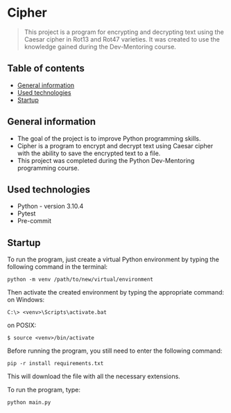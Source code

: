 # Cipher
> This project is a program for encrypting and decrypting text using the Caesar cipher in Rot13 and Rot47 varieties. It was created to use the knowledge gained during the Dev-Mentoring course.


## Table of contents
* [General information](#general-information)
* [Used technologies](#used-technologies)
* [Startup](#startup)


## General information
- The goal of the project is to improve Python programming skills.
- Cipher is a program to encrypt and decrypt text using Caesar cipher with the ability to save the encrypted text to a file.
- This project was completed during the Python Dev-Mentoring programming course.


## Used technologies
- Python - version 3.10.4
- Pytest
- Pre-commit


## Startup
To run the program, just create a virtual Python environment by typing the following command in the terminal:

`python -m venv /path/to/new/virtual/environment`

Then activate the created environment by typing the appropriate command:
on Windows:

`C:\> <venv>\Scripts\activate.bat`

on POSIX:

`$ source <venv>/bin/activate`
 
 Before running the program, you still need to enter the following command:

`pip -r install requirements.txt`

This will download the file with all the necessary extensions.

To run the program, type:

`python main.py`
